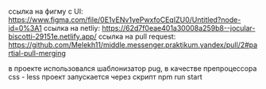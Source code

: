 ссылка на фигму с UI: https://www.figma.com/file/0E1vENv1yePwxfoCEqIZU0/Untitled?node-id=0%3A1
ссылка на netliy: https://62d7f0eae401a30008a259b8--jocular-biscotti-29151e.netlify.app/
ссылка на pull request: https://github.com/Melekh11/middle.messenger.praktikum.yandex/pull/2#partial-pull-merging

в проекте использовался шаблонизатор pug, в качестве препроцессора css - less
проект запускается через скрипт npm run start
